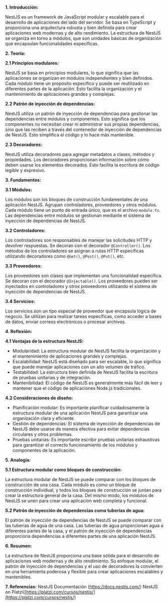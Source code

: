 **1. Introducción:**

NestJS es un framework de JavaScript modular y escalable para el desarrollo de aplicaciones del lado del servidor. Se basa en TypeScript y proporciona una arquitectura robusta y bien definida para crear aplicaciones web modernas y de alto rendimiento. La estructura de NestJS se organiza en torno a módulos, que son unidades básicas de organización que encapsulan funcionalidades específicas.

**2. Teoría:**

**2.1 Principios modulares:**

NestJS se basa en principios modulares, lo que significa que las aplicaciones se organizan en módulos independientes y bien definidos. Cada módulo tiene un propósito específico y puede ser reutilizado en diferentes partes de la aplicación. Esto facilita la organización y el mantenimiento de aplicaciones grandes y complejas.

**2.2 Patrón de inyección de dependencias:**

NestJS utiliza un patrón de inyección de dependencias para gestionar las dependencias entre módulos y componentes. Esto significa que los componentes no necesitan crear ni administrar sus propias dependencias, sino que las reciben a través del contenedor de inyección de dependencias de NestJS. Esto simplifica el código y lo hace más mantenible.

**2.3 Decoradores:**

NestJS utiliza decoradores para agregar metadatos a clases, métodos y propiedades. Los decoradores proporcionan información sobre cómo deben usarse los elementos decorados. Esto facilita la escritura de código legible y expresivo.

**3. Fundamentos:**

**3.1 Módulos:**

Los módulos son los bloques de construcción fundamentales de una aplicación NestJS. Agrupan controladores, proveedores y otros módulos. Cada módulo tiene un punto de entrada único, que es el archivo `module.ts`. Las dependencias entre módulos se gestionan mediante el sistema de inyección de dependencias de NestJS.

**3.2 Controladores:**

Los controladores son responsables de manejar las solicitudes HTTP y devolver respuestas. Se decoran con el decorador `@Controller()`. Los métodos de los controladores se asignan a rutas HTTP específicas utilizando decoradores como `@Get()`, `@Post()`, `@Put()`, etc.

**3.3 Proveedores:**

Los proveedores son clases que implementan una funcionalidad específica. Se decoran con el decorador `@Injectable()`. Los proveedores pueden ser inyectados en controladores y otros proveedores utilizando el sistema de inyección de dependencias de NestJS.

**3.4 Servicios:**

Los servicios son un tipo especial de proveedor que encapsula lógica de negocio. Se utilizan para realizar tareas específicas, como acceder a bases de datos, enviar correos electrónicos o procesar archivos.

**4. Reflexión:**

**4.1 Ventajas de la estructura NestJS:**

- Modularidad: La estructura modular de NestJS facilita la organización y el mantenimiento de aplicaciones grandes y complejas.
- Escalabilidad: NestJS está diseñado para ser escalable, lo que significa que puede manejar aplicaciones con un alto volumen de tráfico.
- Testabilidad: La estructura bien definida de NestJS facilita la escritura de pruebas unitarias y de integración.
- Mantenibilidad: El código de NestJS es generalmente más fácil de leer y mantener que el código de aplicaciones Node.js tradicionales.

**4.2 Consideraciones de diseño:**

- Planificación modular: Es importante planificar cuidadosamente la estructura modular de una aplicación NestJS para garantizar una organización clara y eficiente.
- Gestión de dependencias: El sistema de inyección de dependencias de NestJS debe usarse de manera efectiva para evitar dependencias circulares y otros problemas.
- Pruebas unitarias: Es importante escribir pruebas unitarias exhaustivas para garantizar el correcto funcionamiento de los módulos y componentes de la aplicación.

**5. Analogía:**

**5.1 Estructura modular como bloques de construcción:**

La estructura modular de NestJS se puede comparar con los bloques de construcción de una casa. Cada módulo es como un bloque de construcción individual, y todos los bloques de construcción se juntan para crear la estructura general de la casa. Del mismo modo, los módulos de NestJS se unen para crear una aplicación web completa y funcional.

**5.2 Patrón de inyección de dependencias como tuberías de agua:**

El patrón de inyección de dependencias de NestJS se puede comparar con las tuberías de agua de una casa. Las tuberías de agua proporcionan agua a diferentes partes de la casa, y el patrón de inyección de dependencias proporciona dependencias a diferentes partes de una aplicación NestJS.

**6. Resumen:**

La estructura de NestJS proporciona una base sólida para el desarrollo de aplicaciones web modernas y de alto rendimiento. Su enfoque modular, el patrón de inyección de dependencias y el uso de decoradores la convierten en una herramienta poderosa y flexible para crear aplicaciones escalables y mantenibles.

**7. Referencias:**
NestJS  Documentación (https://docs.nestjs.com/)
NestJS on Platzi([https://platzi.com/cursos/nestjs/](https://platzi.com/cursos/nestjs/)